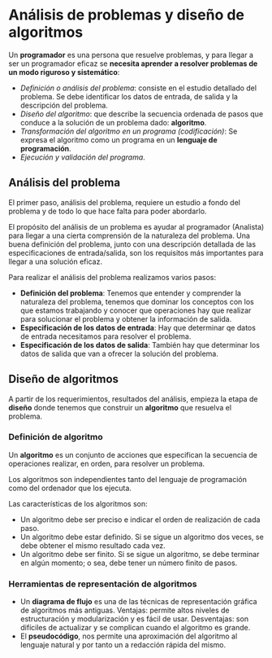 # Análisis de problemas y diseño de algoritmos

Un **programador** es una persona que resuelve problemas, y para llegar a ser un programador eficaz se **necesita aprender a resolver problemas de un modo riguroso y sistemático**:

* *Definición o análisis del problema*: consiste en el estudio detallado del problema. Se debe identificar los datos de entrada, de salida y la descripción del problema.
* *Diseño del algoritmo*: que describe la secuencia ordenada de pasos que conduce a la solución de un problema dado: **algoritmo**. 
* *Transformación del algoritmo en un programa (codificación)*: Se expresa el algoritmo como un programa en un **lenguaje de programación**.
* *Ejecución y validación del programa*.

## Análisis del problema

El primer paso, análisis del problema, requiere un estudio a fondo del problema y de todo lo que hace falta para poder abordarlo.

El propósito del análisis de un problema es ayudar al programador (Analista) para llegar a una cierta comprensión de la naturaleza del problema. Una buena definición del problema, junto con una descripción detallada de las especificaciones de entrada/salida, son los requisitos más importantes para llegar a una solución eficaz.

Para realizar el análisis del problema realizamos varios pasos:

* **Definición del problema**: Tenemos que entender y comprender la naturaleza del problema, tenemos que dominar los conceptos con los que estamos trabajando y conocer que operaciones hay que realizar para solucionar el problema y obtener la información de salida.
* **Especificación de los datos de entrada**: Hay que determinar qe datos de entrada necesitamos para resolver el problema.
* **Especificación de los datos de salida**: También hay que determinar los datos de salida que van a ofrecer la solución del problema.

## Diseño de algoritmos

A partir de los requerimientos, resultados del análisis, empieza la etapa de **diseño** donde tenemos que construir un **algoritmo** que resuelva el problema.

### Definición de algoritmo

Un **algoritmo** es un conjunto de acciones que especifican la secuencia de operaciones realizar, en orden, para resolver un problema.

Los algoritmos son independientes tanto del lenguaje de programación como del ordenador que los ejecuta. 

Las características de los algoritmos son:

* Un algoritmo debe ser preciso e indicar el orden de realización de cada paso.
* Un algoritmo debe estar definido. Si se sigue un algoritmo dos veces, se debe
obtener el mismo resultado cada vez.
* Un algoritmo debe ser finito. Si se sigue un algoritmo, se debe terminar en
algún momento; o sea, debe tener un número finito de pasos.

### Herramientas de representación de algoritmos

* Un **diagrama de flujo** es una de las técnicas de representación gráfica de
algoritmos más antiguas. Ventajas: permite altos niveles de estructuración y modularización y es fácil de usar. Desventajas: son difíciles de actualizar y se complican cuando el algoritmo es grande.
* El **pseudocódigo**, nos permite una aproximación del algoritmo al lenguaje natural y por tanto un a redacción rápida del mismo.
